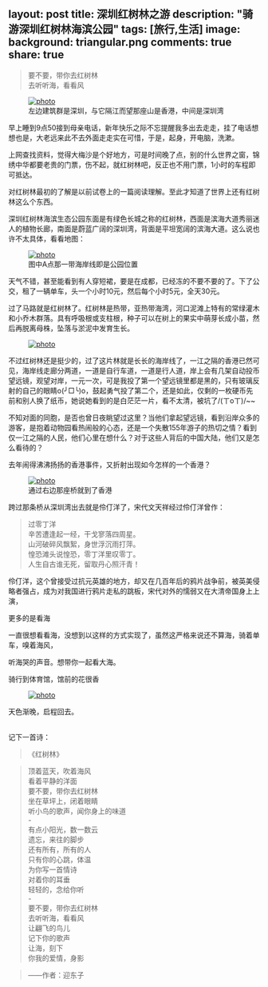 layout: post
title: 深圳红树林之游
description: "骑游深圳红树林海滨公园"
tags: [旅行,生活]
image:
  background: triangular.png
comments: true
share: true
---

>要不要，带你去红树林<br  />
>去听听海，看看风

<figure>
    <a href="http://7vznhl.com1.z0.glb.clouddn.com/2015-2-201.jpg">
        <img src="http://7vznhl.com1.z0.glb.clouddn.com/2015-2-201.jpg" alt="photo" />
    </a>
    <figcaption>左边建筑群是深圳，与它隔江而望那座山是香港，中间是深圳湾</figcaption>
</figure>


早上睡到9点50接到母亲电话，新年快乐之际不忘提醒我多出去走走，挂了电话想想也是，大老远来此不去外面走走实在可惜，于是，起身，开电脑，洗漱。

上网查找资料，觉得大梅沙是个好地方，可是时间晚了点，别的什么世界之窗，锦绣中华都要老贵的门票，伤不起，就红树林吧，反正也不用门票，1小时的车程即可抵达。

<!--more-->

对红树林最初的了解是以前试卷上的一篇阅读理解。至此才知道了世界上还有红树林这么个东西。

深圳红树林海滨生态公园东面是有绿色长城之称的红树林，西面是滨海大道秀丽迷人的植物长廊，南面是蔚蓝广阔的深圳湾，背面是平坦宽阔的滨海大道。这么说也许不太具体，看看地图：

<figure>
    <a href="http://7vznhl.com1.z0.glb.clouddn.com/2015-2-202.jpg">
        <img src="http://7vznhl.com1.z0.glb.clouddn.com/2015-2-202.jpg" alt="photo" />
    </a>
    <figcaption>图中A点那一带海岸线即是公园位置</figcaption>
</figure>

天气不错，甚至能看到有人穿短裙，要是在成都，已经冻的不要不要的了。下了公交，租了一辆单车，头一个小时10元，然后每个小时5元，全天30元。

过了马路就是红树林了。红树林是热带，亚热带海湾，河口泥滩上特有的常绿灌木和小乔木群落。具有呼吸根或支柱根，种子可以在树上的果实中萌芽长成小苗，然后再脱离母株，坠落与淤泥中发育生长。

<figure>
    <a href="http://7vznhl.com1.z0.glb.clouddn.com/2015-2-203.jpg">
        <img src="http://7vznhl.com1.z0.glb.clouddn.com/2015-2-203.jpg" alt="photo" />
    </a>
</figure>

不过红树林还是挺少的，过了这片林就是长长的海岸线了，一江之隔的香港已然可见，海岸线走廊分两道，一道是自行车道，一道是行人道，岸上会有几架自动投币望远镜，观望对岸，一元一次，可是我投了第一个望远镜里都是黑的，只有玻璃反射的自己的眼睛o(╯□╰)o，鼓起勇气投了第二个，还是如此，仅剩的一枚硬币先前和别人换了纸币，她说她看到的是白茫茫一片，看不太清，被坑了/(ㄒoㄒ)/~~

不知对面的同胞，是否也曾日夜眺望过这里？当他们拿起望远镜，看到沿岸众多的游客，是抱着动物园看热闹般的心态，还是一个失散155年游子的热切之情？看到仅一江之隔的人民，他们心里在想什么？对于这些人背后的中国大陆，他们又是怎么看待的？

去年闹得沸沸扬扬的香港事件，又折射出现如今怎样的一个香港？

<figure>
    <a href="http://7vznhl.com1.z0.glb.clouddn.com/2015-2-205.jpg">
        <img src="http://7vznhl.com1.z0.glb.clouddn.com/2015-2-205.jpg" alt="photo" />
    </a>
    <figcaption>通过右边那座桥就到了香港</figcaption>
</figure>

跨过那条桥从深圳湾出去就是伶仃洋了，宋代文天祥经过伶仃洋曾作：

>过零丁洋<br  />
>辛苦遭逢起一经，干戈寥落四周星。<br  />
>山河破碎风飘絮，身世浮沉雨打萍。<br  />
>惶恐滩头说惶恐，零丁洋里叹零丁。<br  />
>人生自古谁无死，留取丹心照汗青！<br  />

伶仃洋，这个曾接受过抗元英雄的地方，却又在几百年后的鸦片战争前，被英美侵略者强占，成为对我国进行鸦片走私的跳板，宋代对外的懦弱又在大清帝国身上上演，

更多的是看海

一直很想看看海，没想到以这样的方式实现了，虽然这严格来说还不算海，骑着单车，嗅着海风，

听海哭的声音。想带你一起看大海。

骑行到体育馆，馆前的花很香

<figure>
    <a href="http://7vznhl.com1.z0.glb.clouddn.com/2015-2-204.jpg">
        <img src="http://7vznhl.com1.z0.glb.clouddn.com/2015-2-204.jpg" alt="photo" />
    </a>
</figure>

天色渐晚，启程回去。

<br  />
记下一首诗：

>《红树林》

>顶着蓝天，吹着海风<br  />
>看着平静的洋面<br  />
>要不要，带你去红树林<br  />
>坐在草坪上，闭着眼睛<br  />
>听小鸟的歌声，闻你身上的味道<br  />
>-<br  />
>有点小阳光，数一数云<br  />
>遗忘，来往的脚步<br  />
>还有所有，所有的人<br  />
>只有你的心跳，体温<br  />
>为你写一首情诗<br  />
>对着你的耳垂<br  />
>轻轻的，念给你听<br  />
>-<br  />
>要不要，带你去红树林<br  />
>去听听海，看看风<br  />
>让翩飞的鸟儿<br  />
>记下你的歌声<br  />
>让海，刻下<br  />
>你我的爱情，身影<br  />

>——作者：迎东子
